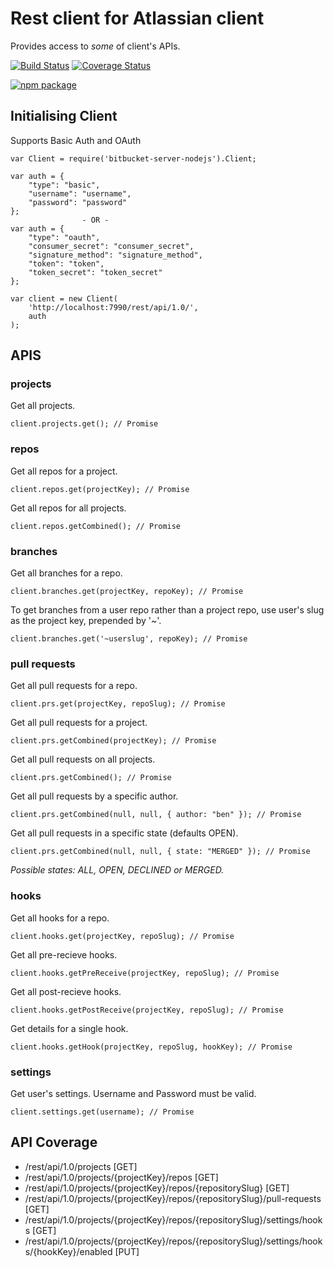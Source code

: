 
# Rest client for Atlassian client

Provides access to *some* of client's APIs.

[![Build Status](https://travis-ci.org/markmssd/bitbucket-server-nodejs.svg?branch=master)](https://travis-ci.org/markmssd/bitbucket-server-nodejs)
[![Coverage Status](https://coveralls.io/repos/github/markmssd/bitbucket-server-nodejs/badge.svg?branch=master)](https://coveralls.io/github/markmssd/bitbucket-server-nodejs?branch=master)

[![npm package](https://nodei.co/npm/bitbucket-server-nodejs.png?downloads=true&downloadRank=true)](https://nodei.co/npm/bitbucket-server-nodejs/)

## Initialising Client
Supports Basic Auth and OAuth

```
var Client = require('bitbucket-server-nodejs').Client;
```

```
var auth = {
    "type": "basic",
    "username": "username",
    "password": "password"
};
                - OR -
var auth = {
    "type": "oauth",
    "consumer_secret": "consumer_secret",
    "signature_method": "signature_method",
    "token": "token",
    "token_secret": "token_secret"
};

```

```
var client = new Client(
    'http://localhost:7990/rest/api/1.0/',
    auth
);
```

## APIS

### projects

Get all projects.

```
client.projects.get(); // Promise
```

### repos

Get all repos for a project.

```
client.repos.get(projectKey); // Promise
```

Get all repos for all projects.

```
client.repos.getCombined(); // Promise
```

### branches

Get all branches for a repo.

```
client.branches.get(projectKey, repoKey); // Promise
```
To get branches from a user repo rather than a project repo, use user's slug as the project key, prepended by '~'.

```
client.branches.get('~userslug', repoKey); // Promise
```

### pull requests

Get all pull requests for a repo.

```
client.prs.get(projectKey, repoSlug); // Promise
```

Get all pull requests for a project.

```
client.prs.getCombined(projectKey); // Promise
```

Get all pull requests on all projects.

```
client.prs.getCombined(); // Promise
```

Get all pull requests by a specific author.

```
client.prs.getCombined(null, null, { author: "ben" }); // Promise
```

Get all pull requests in a specific state (defaults OPEN).

```
client.prs.getCombined(null, null, { state: "MERGED" }); // Promise
```

*Possible states: ALL, OPEN, DECLINED or MERGED.*

### hooks

Get all hooks for a repo.

```
client.hooks.get(projectKey, repoSlug); // Promise
```

Get all pre-recieve hooks.

```
client.hooks.getPreReceive(projectKey, repoSlug); // Promise
```

Get all post-recieve hooks.

```
client.hooks.getPostReceive(projectKey, repoSlug); // Promise
```

Get details for a single hook.

```
client.hooks.getHook(projectKey, repoSlug, hookKey); // Promise
```

### settings

Get user's settings. Username and Password must be valid.

```
client.settings.get(username); // Promise
```
## API Coverage

 - /rest/api/1.0/projects [GET]
 - /rest/api/1.0/projects/{projectKey}/repos [GET]
 - /rest/api/1.0/projects/{projectKey}/repos/{repositorySlug} [GET]
 - /rest/api/1.0/projects/{projectKey}/repos/{repositorySlug}/pull-requests [GET]
 - /rest/api/1.0/projects/{projectKey}/repos/{repositorySlug}/settings/hooks [GET]
 - /rest/api/1.0/projects/{projectKey}/repos/{repositorySlug}/settings/hooks/{hookKey}/enabled [PUT]
